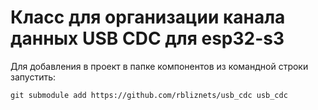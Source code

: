 # Класс для организации каналa данных USB CDC для esp32-s3
Для добавления в проект в папке компонентов из командной строки запустить:    

    git submodule add https://github.com/rbliznets/usb_cdc usb_cdc
